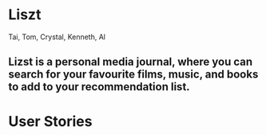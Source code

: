 # Liszt
Tai, Tom, Crystal, Kenneth, Al

## Lizst is a personal media journal, where you can search for your favourite films, music, and books to add to your recommendation list.

# User Stories
